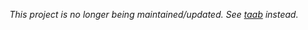 *This project is no longer being maintained/updated. See [taab](https://github.com/koryschneider/taab) instead.*
